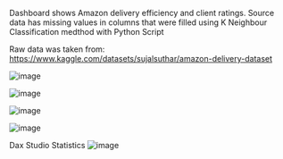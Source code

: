 Dashboard shows Amazon delivery efficiency and client ratings. 
Source data has missing values in columns that were filled using K Neighbour Classification medthod with Python Script

Raw data was taken from:
https://www.kaggle.com/datasets/sujalsuthar/amazon-delivery-dataset

![image](https://github.com/user-attachments/assets/a5314470-42d0-4a6a-9693-b546cb70e83b)

![image](https://github.com/user-attachments/assets/e69eddd7-8749-4538-8832-d41f9b26005a)

![image](https://github.com/user-attachments/assets/92590f11-566a-42ac-aa6f-f077b1ed60e1)

![image](https://github.com/user-attachments/assets/39fc9341-7ed7-4dc9-bbd7-d67acf67b3f2)

Dax Studio Statistics
![image](https://github.com/user-attachments/assets/44ee11c1-aff2-47b6-a5e0-73a2417ad0be)
